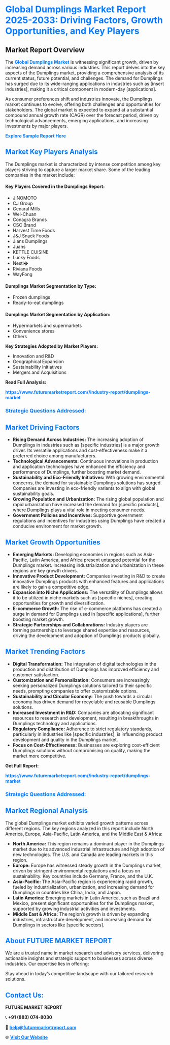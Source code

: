 <h1 style="color: #007BFF;">Global Dumplings Market Report 2025-2033: Driving Factors, Growth Opportunities, and Key Players</h1>

<section id="overview">
<h2>Market Report Overview</h2>
<p>The <a href="https://www.futuremarketreport.com//industry-report/dumplings-market" style="color: #007BFF; text-decoration: none;"><strong>Global Dumplings Market</strong></a> is witnessing significant growth, driven by increasing demand across various industries. This report delves into the key aspects of the Dumplings market, providing a comprehensive analysis of its current status, future potential, and challenges. The demand for Dumplings has surged due to its wide-ranging applications in industries such as [insert industries], making it a critical component in modern-day [applications].</p>
<p>As consumer preferences shift and industries innovate, the Dumplings market continues to evolve, offering both challenges and opportunities for stakeholders. The global market is expected to expand at a substantial compound annual growth rate (CAGR) over the forecast period, driven by technological advancements, emerging applications, and increasing investments by major players.</p>
</section>

<section id="overview">
<p><a href="https://www.futuremarketreport.com//request-sample/reportId=56855" style="color: #007BFF; text-decoration: none;"><strong>Explore Sample Report Here</strong></a></p>
</section>

<section id="key-players">
<h2 style="color: #007BFF;">Market Key Players Analysis</h2>
<p>The Dumplings market is characterized by intense competition among key players striving to capture a larger market share. Some of the leading companies in the market include:</p>
<h4>Key Players Covered in the Dumplings Report:</h4>
<ul><li>JINOMOTO</li><li>CJ Group</li><li>Genaral Mills</li><li>Wei-Chuan</li><li>Conagra Brands</li><li>CSC Brand</li><li>Harvest Time Foods</li><li>J&amp;J Snack Foods</li><li>Jians Dumplings</li><li>Juans</li><li>KETTLE CUISINE</li><li>Lucky Foods</li><li>Nestl�</li><li>Riviana Foods</li><li>WayFong</li></ul>
<h4>Dumplings Market Segmentation by Type:</h4>
<ul><li>Frozen dumplings</li><li>Ready-to-eat dumplings</li></ul>

<h4>Dumplings Market Segmentation by Application:</h4>
<ul><li>Hypermarkets and supermarkets</li><li>Convenience stores</li><li>Others</li></ul>
<p><strong>Key Strategies Adopted by Market Players:</strong></p>
<ul>
<li>Innovation and R&D</li>
<li>Geographical Expansion</li>
<li>Sustainability Initiatives</li>
<li>Mergers and Acquisitions</li>
</ul>
</section>

<section>
<p><strong>Read Full Analysis: </strong></p><a href="https://www.futuremarketreport.com//industry-report/dumplings-market" style="color: #007BFF; text-decoration: none;"><strong>https://www.futuremarketreport.com//industry-report/dumplings-market</strong></a>
<h3 style="color: #007BFF;">Strategic Questions Addressed:</h3>
</section>

<section id="driving-factors">
<h2 style="color: #007BFF;">Market Driving Factors</h2>
<ul>
<li><strong>Rising Demand Across Industries:</strong> The increasing adoption of Dumplings in industries such as [specific industries] is a major growth driver. Its versatile applications and cost-effectiveness make it a preferred choice among manufacturers.</li>
<li><strong>Technological Advancements:</strong> Continuous innovations in production and application technologies have enhanced the efficiency and performance of Dumplings, further boosting market demand.</li>
<li><strong>Sustainability and Eco-Friendly Initiatives:</strong> With growing environmental concerns, the demand for sustainable Dumplings solutions has surged. Companies are investing in eco-friendly variants to align with global sustainability goals.</li>
<li><strong>Growing Population and Urbanization:</strong> The rising global population and rapid urbanization have increased the demand for [specific products], where Dumplings plays a vital role in meeting consumer needs.</li>
<li><strong>Government Policies and Incentives:</strong> Supportive government regulations and incentives for industries using Dumplings have created a conducive environment for market growth.</li>
</ul>
</section>

<section id="growth-opportunities">
<h2 style="color: #007BFF;">Market Growth Opportunities</h2>
<ul>
<li><strong>Emerging Markets:</strong> Developing economies in regions such as Asia-Pacific, Latin America, and Africa present untapped potential for the Dumplings market. Increasing industrialization and urbanization in these regions are key growth drivers.</li>
<li><strong>Innovative Product Development:</strong> Companies investing in R&D to create innovative Dumplings products with enhanced features and applications are likely to gain a competitive edge.</li>
<li><strong>Expansion into Niche Applications:</strong> The versatility of Dumplings allows it to be utilized in niche markets such as [specific niches], creating opportunities for growth and diversification.</li>
<li><strong>E-commerce Growth:</strong> The rise of e-commerce platforms has created a surge in demand for Dumplings used in [specific applications], further boosting market growth.</li>
<li><strong>Strategic Partnerships and Collaborations:</strong> Industry players are forming partnerships to leverage shared expertise and resources, driving the development and adoption of Dumplings products globally.</li>
</ul>
</section>

<section id="trending-factors">
<h2 style="color: #007BFF;">Market Trending Factors</h2>
<ul>
<li><strong>Digital Transformation:</strong> The integration of digital technologies in the production and distribution of Dumplings has improved efficiency and customer satisfaction.</li>
<li><strong>Customization and Personalization:</strong> Consumers are increasingly seeking personalized Dumplings solutions tailored to their specific needs, prompting companies to offer customizable options.</li>
<li><strong>Sustainability and Circular Economy:</strong> The push towards a circular economy has driven demand for recyclable and reusable Dumplings solutions.</li>
<li><strong>Increased Investment in R&D:</strong> Companies are allocating significant resources to research and development, resulting in breakthroughs in Dumplings technology and applications.</li>
<li><strong>Regulatory Compliance:</strong> Adherence to strict regulatory standards, particularly in industries like [specific industries], is influencing product development and quality in the Dumplings market.</li>
<li><strong>Focus on Cost-Effectiveness:</strong> Businesses are exploring cost-efficient Dumplings solutions without compromising on quality, making the market more competitive.</li>
</ul>
</section>

<section>
<p><strong>Get Full Report: </strong></p><a href="https://www.futuremarketreport.com//industry-report/dumplings-market" style="color: #007BFF; text-decoration: none;"><strong>https://www.futuremarketreport.com//industry-report/dumplings-market</strong></a>
<h3 style="color: #007BFF;">Strategic Questions Addressed:</h3>
</section>


<section id="regional-analysis">
<h2 style="color: #007BFF;">Market Regional Analysis</h2>
<p>The global Dumplings market exhibits varied growth patterns across different regions. The key regions analyzed in this report include North America, Europe, Asia-Pacific, Latin America, and the Middle East & Africa:</p>
<ul>
<li><strong>North America:</strong> This region remains a dominant player in the Dumplings market due to its advanced industrial infrastructure and high adoption of new technologies. The U.S. and Canada are leading markets in this region.</li>
<li><strong>Europe:</strong> Europe has witnessed steady growth in the Dumplings market, driven by stringent environmental regulations and a focus on sustainability. Key countries include Germany, France, and the U.K.</li>
<li><strong>Asia-Pacific:</strong> The Asia-Pacific region is experiencing rapid growth, fueled by industrialization, urbanization, and increasing demand for Dumplings in countries like China, India, and Japan.</li>
<li><strong>Latin America:</strong> Emerging markets in Latin America, such as Brazil and Mexico, present significant opportunities for the Dumplings market, supported by growing industrial activities and investments.</li>
<li><strong>Middle East & Africa:</strong> The region’s growth is driven by expanding industries, infrastructure development, and increasing demand for Dumplings in sectors like [specific sectors].</li>
</ul>
</section>

<footer>
<h2 style="color: #007BFF;">About FUTURE MARKET REPORT</h2>
<p>We are a trusted name in market research and advisory services, delivering actionable insights and strategic support to businesses across diverse industries. Our expertise lies in offering:</p>

<p>Stay ahead in today’s competitive landscape with our tailored research solutions.</p>

<h2 style="color: #007BFF;">Contact Us:</h2>
<p><strong>FUTURE MARKET REPORT</strong></p>
<p>📞 <strong>+91 (883) 074-8030</strong></p>
<p>📧 <strong><a href="mailto:help@futuremarketreport.com" style="color: #007BFF;">help@futuremarketreport.com</a></strong></p>
<p>🌐 <strong><a href="https://www.futuremarketreport.com/" style="color: #007BFF;">Visit Our Website</a></strong></p>
</footer>